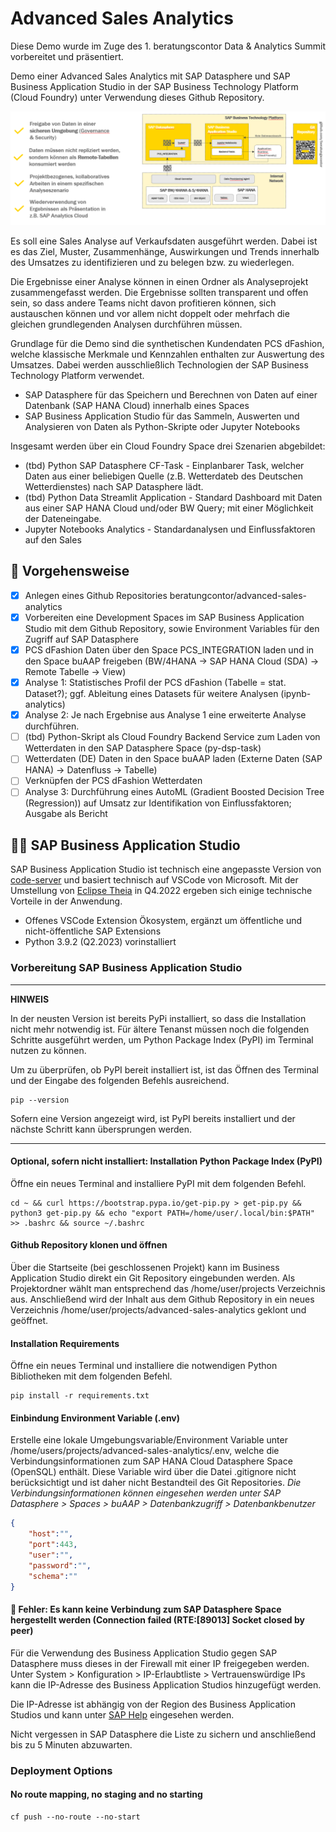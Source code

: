 # Advanced Sales Analytics
Diese Demo wurde im Zuge des 1. beratungscontor Data & Analytics Summit vorbereitet und präsentiert.

Demo einer Advanced Sales Analytics mit SAP Datasphere und SAP Business Application Studio in der SAP Business Technology Platform (Cloud Foundry) unter Verwendung dieses Github Repository.

![Technologie Übersicht](images/technology_overview.png "Technologie Übersicht")

Es soll eine Sales Analyse auf Verkaufsdaten ausgeführt werden. Dabei ist es das Ziel, Muster, Zusammenhänge, Auswirkungen und Trends innerhalb des Umsatzes zu identifizieren und zu belegen bzw. zu wiederlegen.

Die Ergebnisse einer Analyse können in einen Ordner als Analyseprojekt zusammengefasst werden. Die Ergebnisse sollten transparent und offen sein, so dass andere Teams nicht davon profitieren können, sich austauschen können und vor allem nicht doppelt oder mehrfach die gleichen grundlegenden Analysen durchführen müssen.

Grundlage für die Demo sind die synthetischen Kundendaten PCS dFashion, welche klassische Merkmale und Kennzahlen enthalten zur Auswertung des Umsatzes. Dabei werden ausschließlich Technologien der SAP Business Technology Platform verwendet.

* SAP Datasphere für das Speichern und Berechnen von Daten auf einer Datenbank (SAP HANA Cloud) innerhalb eines Spaces
* SAP Business Application Studio für das Sammeln, Auswerten und Analysieren von Daten als Python-Skripte oder Jupyter Notebooks

Insgesamt werden über ein Cloud Foundry Space drei Szenarien abgebildet:
* (tbd) Python SAP Datasphere CF-Task  - Einplanbarer Task, welcher Daten aus einer beliebigen Quelle (z.B. Wetterdateb des Deutschen Wetterdienstes) nach SAP Datasphere lädt.
* (tbd) Python Data Streamlit Application - Standard Dashboard mit Daten aus einer SAP HANA Cloud und/oder BW Query; mit einer Möglichkeit der Dateneingabe.
* Jupyter Notebooks Analytics - Standardanalysen und Einflussfaktoren auf den Sales

## 🏃 Vorgehensweise
- [X] Anlegen eines Github Repositories beratungcontor/advanced-sales-analytics
- [X] Vorbereiten eine Development Spaces im SAP Business Application Studio mit dem Github Repository, sowie Environment Variables für den Zugriff auf SAP Datasphere
- [X] PCS dFashion Daten über den Space PCS_INTEGRATION laden und in den Space buAAP freigeben (BW/4HANA -> SAP HANA Cloud (SDA) -> Remote Tabelle -> View)
- [X] Analyse 1: Statistisches Profil der PCS dFashion (Tabelle = stat. Dataset?); ggf. Ableitung eines Datasets für weitere Analysen (ipynb-analytics)
- [X] Analyse 2: Je nach Ergebnise aus Analyse 1 eine erweiterte Analyse durchführen.
- [ ] (tbd) Python-Skript als Cloud Foundry Backend Service zum Laden von Wetterdaten in den SAP Datasphere Space (py-dsp-task)
- [ ] Wetterdaten (DE) Daten in den Space buAAP laden (Externe Daten (SAP HANA) -> Datenfluss -> Tabelle)
- [ ] Verknüpfen der PCS dFashion Wetterdaten
- [ ] Analyse 3: Durchführung eines AutoML (Gradient Boosted Decision Tree (Regression)) auf Umsatz zur Identifikation von Einflussfaktoren; Ausgabe als Bericht

## 🧑‍💻 SAP Business Application Studio
SAP Business Application Studio ist technisch eine angepasste Version von [code-server](https://github.com/coder/code-server) und basiert technisch auf VSCode von Microsoft. Mit der Umstellung von [Eclipse Theia](https://theia-ide.org/) in Q4.2022 ergeben sich einige technische Vorteile in der Anwendung.
* Offenes VSCode Extension Ökosystem, ergänzt um öffentliche und nicht-öffentliche SAP Extensions 
* Python 3.9.2 (Q2.2023) vorinstalliert 

### Vorbereitung SAP Business Application Studio
---
**HINWEIS**

In der neusten Version ist bereits PyPi installiert, so dass die Installation nicht mehr notwendig ist. Für ältere Tenanst müssen noch die folgenden Schritte ausgeführt werden, um Python Package Index (PyPI) im Terminal nutzen zu können.

Um zu überprüfen, ob PyPI bereit installiert ist, ist das Öffnen des Terminal und der Eingabe des folgenden Befehls ausreichend.
```shell
pip --version
```

Sofern eine Version angezeigt wird, ist PyPI bereits installiert und der nächste Schritt kann übersprungen werden.

---
#### Optional, sofern nicht installiert: Installation Python Package Index (PyPI)
Öffne ein neues Terminal and installiere PyPI mit dem folgenden Befehl. 
```shell
cd ~ && curl https://bootstrap.pypa.io/get-pip.py > get-pip.py && python3 get-pip.py && echo "export PATH=/home/user/.local/bin:$PATH" >> .bashrc && source ~/.bashrc
```

#### Github Repository klonen und öffnen
Über die Startseite (bei geschlossenen Projekt) kann im Business Application Studio direkt ein Git Repository eingebunden werden. Als Projektordner wählt man entsprechend das /home/user/projects Verzeichnis aus. Anschließend wird der Inhalt aus dem Github Repository in ein neues Verzeichnis /home/user/projects/advanced-sales-analytics geklont und geöffnet.

#### Installation Requirements
Öffne ein neues Terminal und installiere die notwendigen Python Bibliotheken mit dem folgenden Befehl.
```shell
pip install -r requirements.txt
```

#### Einbindung Environment Variable (.env)
Erstelle eine lokale Umgebungsvariable/Environment Variable unter /home/users/projects/advanced-sales-analytics/.env, welche die Verbindungsinformationen zum SAP HANA Cloud Datasphere Space (OpenSQL) enthält. Diese Variable wird über die Datei .gitignore nicht berücksichtigt und ist daher nicht Bestandteil des Git Repositories.
*Die Verbindungsinformationen können eingesehen werden unter SAP Datasphere > Spaces > buAAP > Datenbankzugriff > Datenbankbenutzer*
```json
{
    "host":"",
    "port":443,
    "user":"",
    "password":"",
    "schema":""
}
```

#### 🔴 Fehler: Es kann keine Verbindung zum SAP Datasphere Space hergestellt werden (Connection failed (RTE:[89013] Socket closed by peer)
Für die Verwendung des Business Application Studio gegen SAP Datasphere muss dieses in der Firewall mit einer IP freigegeben werden.
Unter System > Konfiguration > IP-Erlaubtliste > Vertrauenswürdige IPs kann die IP-Adresse des Business Application Studios hinzugefügt werden. 

Die IP-Adresse ist abhängig von der Region des Business Application Studios und kann unter [SAP Help](https://help.sap.com/docs/bas/sap-business-application-studio/sap-business-application-studio-availability) eingesehen werden.

Nicht vergessen in SAP Datasphere die Liste zu sichern und anschließend bis zu 5 Minuten abzuwarten.

### Deployment Options
#### No route mapping, no staging and no starting
```shell
cf push --no-route --no-start
```

